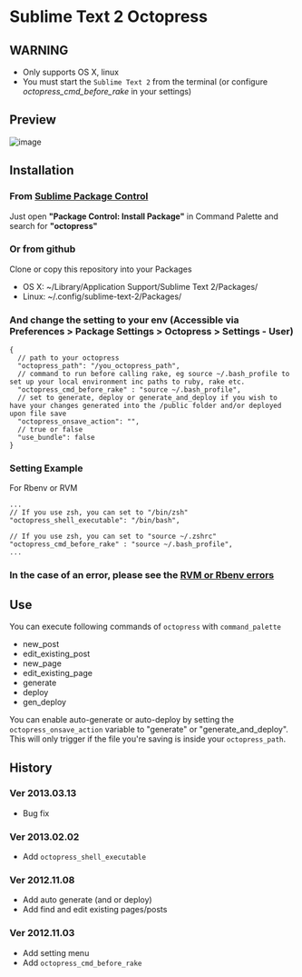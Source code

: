 # Sublime Text 2 Octopress

## WARNING

- Only supports OS X, linux
- You must start the `Sublime Text 2` from the terminal (or configure *octopress_cmd_before_rake* in your settings)

## Preview
![image](https://lh3.googleusercontent.com/-yFnkYy_h9bo/UHlZwhPHNKI/AAAAAAAACCE/njGTdOMnoD8/s800/Screen%2520Shot%25202012-10-13%2520at%252020.33.03.png)

## Installation
### From [Sublime Package Control](http://wbond.net/sublime_packages/package_control)
Just open **"Package Control: Install Package"** in Command Palette and search for **"octopress"**

### Or from github
Clone or copy this repository into your Packages
- OS X: ~/Library/Application Support/Sublime Text 2/Packages/
- Linux: ~/.config/sublime-text-2/Packages/

### And change the setting to your env (Accessible via Preferences > Package Settings > Octopress > Settings - User)
```
{
  // path to your octopress
  "octopress_path": "/you_octopress_path",	
  // command to run before calling rake, eg source ~/.bash_profile to set up your local environment inc paths to ruby, rake etc.
  "octopress_cmd_before_rake" : "source ~/.bash_profile",
  // set to generate, deploy or generate_and_deploy if you wish to have your changes generated into the /public folder and/or deployed upon file save
  "octopress_onsave_action": "",
  // true or false
  "use_bundle": false
}
```

### Setting Example

For Rbenv or RVM

```
...
// If you use zsh, you can set to "/bin/zsh"
"octopress_shell_executable": "/bin/bash",

// If you use zsh, you can set to "source ~/.zshrc"
"octopress_cmd_before_rake" : "source ~/.bash_profile",
...
```

### In the case of an error, please see the [RVM or Rbenv errors](https://github.com/blueplanet/sublime-text-2-octopress/issues/5#issuecomment-14313965)

## Use
You can execute following commands of `octopress` with `command_palette`
- new_post
- edit_existing_post
- new_page
- edit_existing_page
- generate
- deploy
- gen_deploy

You can enable auto-generate or auto-deploy by setting the ```octopress_onsave_action``` variable to "generate" or "generate_and_deploy". This will only trigger if the file you're saving is inside your ```octopress_path```.

## History
### Ver 2013.03.13
- Bug fix

### Ver 2013.02.02
- Add `octopress_shell_executable`

### Ver 2012.11.08
- Add auto generate (and or deploy) 
- Add find and edit existing pages/posts

### Ver 2012.11.03
- Add setting menu
- Add `octopress_cmd_before_rake`
